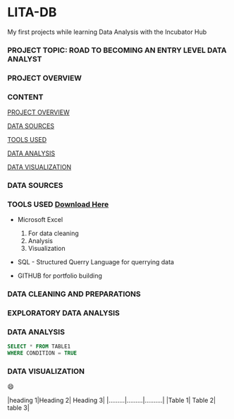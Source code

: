 # LITA-DB
My first projects while learning Data Analysis with the Incubator Hub

### PROJECT TOPIC: ROAD TO BECOMING AN ENTRY LEVEL DATA ANALYST

### PROJECT OVERVIEW

### CONTENT
[PROJECT OVERVIEW](#project-overview)

[DATA SOURCES](#data-sources)

[TOOLS USED](tools-used)

[DATA ANALYSIS](#data-analysis)

[DATA VISUALIZATION](#data-visualization)

### DATA SOURCES

### TOOLS USED [Download Here](https://www.microsoft.com/en-us/microsoft-365/excel)
- Microsoft Excel
    1. For data cleaning
    2. Analysis
    3. Visualization
    
- SQL - Structured Querry Language for querrying data
- GITHUB for portfolio building

### DATA CLEANING AND PREPARATIONS

### EXPLORATORY DATA ANALYSIS

### DATA ANALYSIS
```SQL
SELECT * FROM TABLE1
WHERE CONDITION = TRUE
```
### DATA VISUALIZATION

😄

|heading 1|Heading 2| Heading 3|
|.........|.........|..........|
|Table 1| Table 2| table 3|
